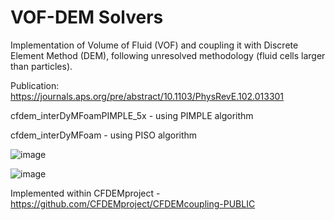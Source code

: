 # VOF-DEM Solvers
Implementation of Volume of Fluid (VOF) and coupling it with Discrete Element Method (DEM), following unresolved methodology (fluid cells larger than particles).

Publication: https://journals.aps.org/pre/abstract/10.1103/PhysRevE.102.013301

cfdem_interDyMFoamPIMPLE_5x - using PIMPLE algorithm

cfdem_interDyMFoam - using PISO algorithm

![image](https://user-images.githubusercontent.com/53912571/183678846-18dabc9b-34d4-4afb-9522-15fc34469732.png)


![image](https://user-images.githubusercontent.com/53912571/183676824-9329d5a9-4cb0-418c-9c1f-41b366d7423e.png)



Implemented within CFDEMproject - https://github.com/CFDEMproject/CFDEMcoupling-PUBLIC
